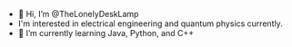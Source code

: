 - 👋 Hi, I’m @TheLonelyDeskLamp
- I'm interested in electrical engineering and quantum physics currently.
- 🌱 I’m currently learning Java, Python, and C++

<!---
TheLonelyDeskLamp/TheLonelyDeskLamp is a ✨ special ✨ repository because its `README.md` (this file) appears on your GitHub profile.
You can click the Preview link to take a look at your changes.
--->
